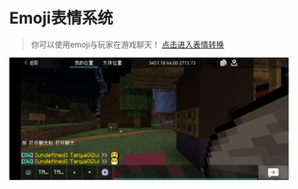 # Emoji表情系统
> 你可以使用emoji与玩家在游戏聊天！
[点击进入表情转换](//docs.dogelake.fun/docs/emoji/index.html)  

![Screenshot_1.jpg](../../image/Screenshot_1.jpg)